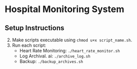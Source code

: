 # Hospital Monitoring System

## Setup Instructions
2. Make scripts executable using `chmod u+x script_name.sh`.
3. Run each script:
   - Heart Rate Monitoring: `./heart_rate_monitor.sh`
   - Log Archival. ai: `./archive_log.sh`
   - Backup: `./backup_archives.sh`

